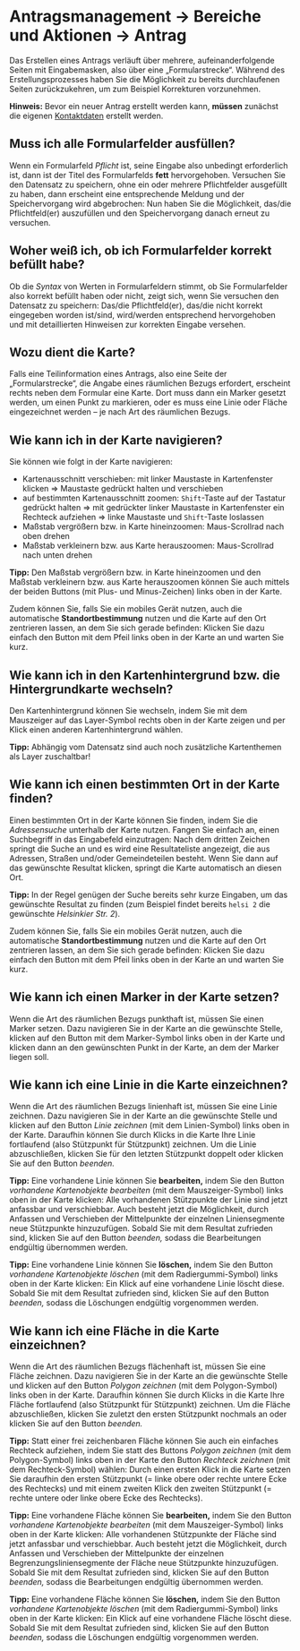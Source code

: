 # Antragsmanagement → Bereiche und Aktionen → Antrag

Das Erstellen eines Antrags verläuft über mehrere, aufeinanderfolgende Seiten mit Eingabemasken,
also über eine „Formularstrecke“. Während des Erstellungsprozesses haben Sie die Möglichkeit
zu bereits durchlaufenen Seiten zurückzukehren, um zum Beispiel Korrekturen vorzunehmen.

**Hinweis:** Bevor ein neuer Antrag erstellt werden kann, **müssen** zunächst die eigenen
[Kontaktdaten](requester.md) erstellt werden.

## Muss ich alle Formularfelder ausfüllen?

Wenn ein Formularfeld *Pflicht* ist, seine Eingabe also unbedingt
erforderlich ist, dann ist der Titel des Formularfelds **fett**
hervorgehoben. Versuchen Sie den Datensatz zu speichern,
ohne ein oder mehrere Pflichtfelder ausgefüllt zu haben, dann
erscheint eine entsprechende Meldung und der Speichervorgang wird
abgebrochen: Nun haben Sie die Möglichkeit, das/die Pflichtfeld(er)
auszufüllen und den Speichervorgang danach erneut zu versuchen.

## Woher weiß ich, ob ich Formularfelder korrekt befüllt habe?

Ob die *Syntax* von Werten in Formularfeldern stimmt, ob Sie Formularfelder also korrekt
befüllt haben oder nicht, zeigt sich, wenn Sie versuchen den
Datensatz zu speichern: Das/die Pflichtfeld(er), das/die nicht korrekt eingegeben
worden ist/sind, wird/werden entsprechend hervorgehoben und mit
detaillierten Hinweisen zur korrekten Eingabe versehen.

## Wozu dient die Karte?

Falls eine Teilinformation eines Antrags, also eine Seite der „Formularstrecke“, die Angabe
eines räumlichen Bezugs erfordert, erscheint rechts neben dem Formular eine Karte. Dort
muss dann ein Marker gesetzt werden, um einen Punkt zu markieren, oder es muss eine Linie
oder Fläche eingezeichnet werden – je nach Art des räumlichen Bezugs.

## Wie kann ich in der Karte navigieren?

Sie können wie folgt in der Karte navigieren:

-   Kartenausschnitt verschieben: mit linker Maustaste in Kartenfenster
    klicken ⇒ Maustaste gedrückt halten und verschieben
-   auf bestimmten Kartenausschnitt zoomen: `Shift`-Taste auf der
    Tastatur gedrückt halten ⇒ mit gedrückter linker Maustaste in
    Kartenfenster ein Rechteck aufziehen ⇒ linke Maustaste und
    `Shift`-Taste loslassen
-   Maßstab vergrößern bzw. in Karte hineinzoomen: Maus-Scrollrad nach
    oben drehen
-   Maßstab verkleinern bzw. aus Karte herauszoomen: Maus-Scrollrad nach
    unten drehen

**Tipp:** Den Maßstab vergrößern bzw. in Karte hineinzoomen und den
Maßstab verkleinern bzw. aus Karte herauszoomen können Sie auch mittels
der beiden Buttons (mit Plus- und Minus-Zeichen) links oben in der
Karte.

Zudem können Sie, falls Sie ein mobiles Gerät nutzen, auch die
automatische **Standortbestimmung** nutzen und die Karte auf den Ort
zentrieren lassen, an dem Sie sich gerade befinden: Klicken Sie dazu
einfach den Button mit dem Pfeil links oben in der Karte an und warten
Sie kurz.

## Wie kann ich in den Kartenhintergrund bzw. die Hintergrundkarte wechseln?

Den Kartenhintergrund können Sie wechseln, indem Sie mit dem Mauszeiger
auf das Layer-Symbol rechts oben in der Karte zeigen und per Klick einen
anderen Kartenhintergrund wählen.

**Tipp:** Abhängig vom Datensatz sind auch noch zusätzliche Kartenthemen
als Layer zuschaltbar!

## Wie kann ich einen bestimmten Ort in der Karte finden?

Einen bestimmten Ort in der Karte können Sie finden, indem Sie die
*Adressensuche* unterhalb der Karte nutzen. Fangen Sie einfach an, einen
Suchbegriff in das Eingabefeld einzutragen: Nach dem dritten Zeichen
springt die Suche an und es wird eine Resultateliste angezeigt, die aus
Adressen, Straßen und/oder Gemeindeteilen besteht. Wenn Sie dann auf das
gewünschte Resultat klicken, springt die Karte automatisch an diesen Ort.

**Tipp:** In der Regel genügen der Suche bereits sehr kurze Eingaben, um
das gewünschte Resultat zu finden (zum Beispiel findet bereits `helsi 2`
die gewünschte *Helsinkier Str. 2*).

Zudem können Sie, falls Sie ein mobiles Gerät nutzen, auch die
automatische **Standortbestimmung** nutzen und die Karte auf den Ort
zentrieren lassen, an dem Sie sich gerade befinden: Klicken Sie dazu
einfach den Button mit dem Pfeil links oben in der Karte an und warten Sie kurz.

## Wie kann ich einen Marker in der Karte setzen?

Wenn die Art des räumlichen Bezugs punkthaft ist, müssen Sie einen Marker setzen.
Dazu navigieren Sie in der Karte an die gewünschte Stelle, klicken auf den Button mit dem
Marker-Symbol links oben in der Karte und klicken dann an den
gewünschten Punkt in der Karte, an dem der Marker liegen soll.

## Wie kann ich eine Linie in die Karte einzeichnen?

Wenn die Art des räumlichen Bezugs linienhaft ist, müssen Sie eine Linie zeichnen.
Dazu navigieren Sie in der Karte an die gewünschte Stelle und klicken auf den
Button *Linie zeichnen* (mit dem Linien-Symbol) links oben in der Karte.
Daraufhin können Sie durch Klicks in die Karte Ihre Linie fortlaufend
(also Stützpunkt für Stützpunkt) zeichnen. Um die Linie abzuschließen,
klicken Sie für den letzten Stützpunkt doppelt oder klicken Sie auf den
Button *beenden.*

**Tipp:** Eine vorhandene Linie können Sie **bearbeiten,** indem Sie den
Button *vorhandene Kartenobjekte bearbeiten* (mit dem Mauszeiger-Symbol)
links oben in der Karte klicken: Alle vorhandenen Stützpunkte der Linie
sind jetzt anfassbar und verschiebbar. Auch besteht jetzt die
Möglichkeit, durch Anfassen und Verschieben der Mittelpunkte der
einzelnen Liniensegmente neue Stützpunkte hinzuzufügen. Sobald Sie mit
dem Resultat zufrieden sind, klicken Sie auf den Button *beenden,*
sodass die Bearbeitungen endgültig übernommen werden.

**Tipp:** Eine vorhandene Linie können Sie **löschen,** indem Sie den
Button *vorhandene Kartenobjekte löschen* (mit dem Radiergummi-Symbol)
links oben in der Karte klicken: Ein Klick auf eine vorhandene Linie
löscht diese. Sobald Sie mit dem Resultat zufrieden sind, klicken Sie
auf den Button *beenden,* sodass die Löschungen endgültig vorgenommen
werden.

## Wie kann ich eine Fläche in die Karte einzeichnen?

Wenn die Art des räumlichen Bezugs flächenhaft ist, müssen Sie eine Fläche zeichnen.
Dazu navigieren Sie in der Karte an die gewünschte Stelle und klicken auf den
Button *Polygon zeichnen* (mit dem Polygon-Symbol) links oben in der
Karte. Daraufhin können Sie durch Klicks in die Karte Ihre Fläche
fortlaufend (also Stützpunkt für Stützpunkt) zeichnen. Um die Fläche
abzuschließen, klicken Sie zuletzt den ersten Stützpunkt nochmals an
oder klicken Sie auf den Button *beenden.*

**Tipp:** Statt einer frei zeichenbaren Fläche können Sie auch ein
einfaches Rechteck aufziehen, indem Sie statt des Buttons *Polygon
zeichnen* (mit dem Polygon-Symbol) links oben in der Karte den Button
*Rechteck zeichnen* (mit dem Rechteck-Symbol) wählen: Durch einen ersten
Klick in die Karte setzen Sie daraufhin den ersten Stützpunkt (= linke
obere oder rechte untere Ecke des Rechtecks) und mit einem zweiten Klick
den zweiten Stützpunkt (= rechte untere oder linke obere Ecke des
Rechtecks).

**Tipp:** Eine vorhandene Fläche können Sie **bearbeiten,** indem Sie
den Button *vorhandene Kartenobjekte bearbeiten* (mit dem
Mauszeiger-Symbol) links oben in der Karte klicken: Alle vorhandenen
Stützpunkte der Fläche sind jetzt anfassbar und verschiebbar. Auch
besteht jetzt die Möglichkeit, durch Anfassen und Verschieben der
Mittelpunkte der einzelnen Begrenzungsliniensegmente der Fläche neue
Stützpunkte hinzuzufügen. Sobald Sie mit dem Resultat zufrieden sind,
klicken Sie auf den Button *beenden,* sodass die Bearbeitungen endgültig
übernommen werden.

**Tipp:** Eine vorhandene Fläche können Sie **löschen,** indem Sie den
Button *vorhandene Kartenobjekte löschen* (mit dem Radiergummi-Symbol)
links oben in der Karte klicken: Ein Klick auf eine vorhandene Fläche
löscht diese. Sobald Sie mit dem Resultat zufrieden sind, klicken Sie
auf den Button *beenden,* sodass die Löschungen endgültig vorgenommen
werden.
